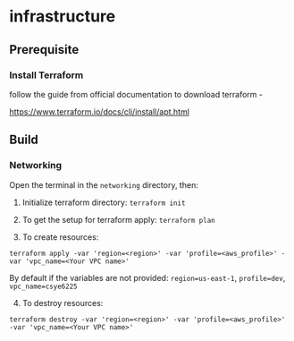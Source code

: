 # infrastructure

## Prerequisite
### Install Terraform
follow the guide from official documentation to download terraform -

https://www.terraform.io/docs/cli/install/apt.html

## Build
### Networking
Open the terminal in the `networking` directory, then:

1. Initialize terraform directory: `terraform init`

2. To get the setup for terraform apply: `terraform plan`

3. To create resources:

```
terraform apply -var 'region=<region>' -var 'profile=<aws_profile>' -var 'vpc_name=<Your VPC name>' 
```
  By default if the variables are not provided: `region=us-east-1`, `profile=dev`, `vpc_name=csye6225`

4. To destroy resources: 
```
terraform destroy -var 'region=<region>' -var 'profile=<aws_profile>' -var 'vpc_name=<Your VPC name>' 
```
